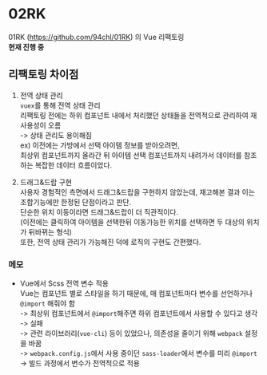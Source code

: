 # 02RK  
01RK (https://github.com/94chl/01RK) 의 Vue 리팩토링  
**현재 진행 중**  
  
## 리팩토링 차이점  
  
1. 전역 상태 관리  
`vuex`를 통해 전역 상태 관리  
리팩토링 전에는 하위 컴포넌트 내에서 처리했던 상태들을 전역적으로 관리하여 재사용성이 오름  
-> 상태 관리도 용이해짐  
ex) 이전에는 가방에서 선택 아이템 정보를 받아오려면,  
최상위 컴포넌트까지 올라간 뒤 아이템 선택 컴포넌트까지 내려가서 데이터를 참조하는 복잡한 데이터 흐름이었다.  
  
2. 드래그&드랍 구현  
사용자 경험적인 측면에서 드래그&드랍을 구현하지 않았는데, 재고해본 결과 이는 조합기능에만 한정된 단점이라고 판단.  
단순한 위치 이동이라면 드래그&드랍이 더 직관적이다.  
(이전에는 클릭하여 아이템을 선택한뒤 이동가능한 위치를 선택하면 두 대상의 위치가 뒤바뀌는 형식)  
또한, 전역 상태 관리가 가능해진 덕에 로직의 구현도 간편했다.  
  
### 메모  
- Vue에서 Scss 전역 변수 적용  
Vue는 컴포넌트 별로 스타일을 하기 때문에, 매 컴포넌트마다 변수를 선언하거나 `@import` 해줘야 함  
-> 최상위 컴포넌트에서 `@import`해주면 하위 컴포넌트에서 사용할 수 있다고 생각  
-> 실패  
-> 관련 라이브러리(`vue-cli`) 등이 있었으나, 의존성을 줄이기 위해 `webpack` 설정을 바꿈  
-> `webpack.config.js`에서 사용 중이던 `sass-loader`에서 변수를 미리 `@import`  
-> 빌드 과정에서 변수가 전역적으로 적용  
